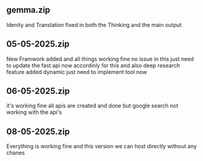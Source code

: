 ## gemma.zip
Idenity and Translation fixed in both the Thinking and the main output

## 05-05-2025.zip
  New Framwork added and all things working fine no issue in this just need to update the fast api now accordinly for this and also deep research feature added dynamic just need to implement tool now 

## 06-05-2025.zip
  it's working fine all apis are created and done but google search not working with the api's

## 08-05-2025.zip
  Everything is working fine and this version we can host directly without any chanes
  
